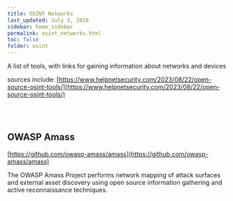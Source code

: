 ```yaml
---
title: OSINT Networks
last_updated: July 3, 2016
sidebar: home_sidebar
permalink: osint_networks.html
toc: false
folder: osint
---
```


A list of tools, with links for gaining information about networks and devices


sources include: [https://www.helpnetsecurity.com/2023/08/22/open-source-osint-tools/](https://www.helpnetsecurity.com/2023/08/22/open-source-osint-tools/)

<br/><br/>

## OWASP Amass
[https://github.com/owasp-amass/amass](https://github.com/owasp-amass/amass)

The OWASP Amass Project performs network mapping of attack surfaces and external asset discovery using open source information gathering and active reconnaissance techniques.


<br/><br/>



